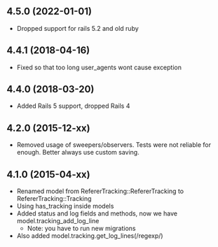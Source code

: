 ## 4.5.0 (2022-01-01)

  - Dropped support for rails 5.2 and old ruby

## 4.4.1 (2018-04-16)

  - Fixed so that too long user_agents wont cause exception

## 4.4.0 (2018-03-20)

  - Added Rails 5 support, dropped Rails 4

## 4.2.0 (2015-12-xx)

  - Removed usage of sweepers/observers. Tests were not reliable for enough. Better always use custom saving.

## 4.1.0 (2015-04-xx)

  - Renamed model from RefererTracking::RefererTracking to RefererTracking::Tracking
  - Using has_tracking inside models
  - Added status and log fields and methods, now we have model.tracking_add_log_line
     - Note: you have to run new migrations
  - Also added model.tracking.get_log_lines(/regexp/)
